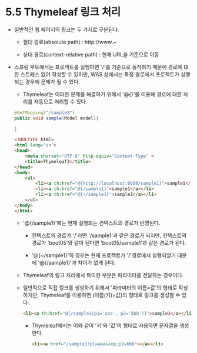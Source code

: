 # 5.5 Thymeleaf 링크 처리

  - 일반적인 웹 페이지의 링크는 두 가지로 구분된다.

     - 절대 경로(absolute path) : http://www.~

     - 상대 경로(context-relative path) : 현재 URL을 기준으로 이동

  - 스프링 부트에서는 프로젝트를 실행하면 '/'를 기준으로 동작하기 때문에 경로에 대한 스트레스 없이 작성할 수 있지만, WAS 상에서는 특정 경로에서 프로젝트가 실행되는 경우에 문제가 될 수 있다. 

    - Thymeleaf는 이러한 문제를 해결하기 위해서 '@{}'를 이용해 경로에 대한 처리를 자동으로 처리할 수 있다.

    ```Java
    @GetMapping("/sample8")
    public void sample(Model model){
        
    }
    ```

    ```HTML
    <!DOCTYPE html>
    <html lang="en">
    <head>
        <meta charset="UTF-8" http-equiv="Content-Type" >
        <title>Thymeleaf3</title>
    </head>
    <body>
        <ul>
            <li><a th:href="@{http://localhost:8080/sample1}">sample1</a></li>
            <li><a th:href="@{/sample1}">sample1</a></li>
            <li><a th:href="@{~/sample1}">sample1</a></li>
        </ul>
    </body>
    </html>
    ```

    - '@{/sample1}'에는 현재 실행되는 컨텍스트의 경로가 반영된다.

        - 컨텍스트의 경로가 '/'라면 '/sample1'과 같은 경로가 되지만, 컨텍스트의 경로가 'boot05'와 같이 된다면 'boot05/sample1'과 같은 경로가 된다.

        - '@{~/sample1}'의 경우는 현재 프로젝트가 '/'경로에서 실행되었기 때문에 '@{/sample1}'과 차이가 없게 된다.

     - Thymeleaf의 링크 처리에서 특이한 부분은 파라미터를 전달하는 경우이다.

     - 일반적으로 직접 링크를 생성하기 위해서 '파라미터의 이름=값'의 형태로 작성하지만, Thymeleaf를 이용하면 (이름(키)=값)의 형태로 링크를 생성할 수 있다.

        ```HTML
        <li><a th:href="@{/sample1(p1='aaa', p2='bbb')}">sample1</a></li>
        ```

        - Thymeleaf에서는 이와 같이 '키'와 '값'의 형태로 사용하면 문자열을 생성한다.

            ```HTML
            <li><a href="/sample1?p1=aaa&amp;p2=bbb"></a></li>
            ```